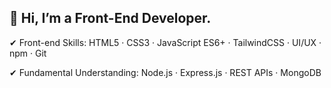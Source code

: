 ## 👋 Hi, I’m a Front-End Developer.

✔ Front-end Skills: HTML5 · CSS3 · JavaScript ES6+ · TailwindCSS · UI/UX · npm · Git 

✔ Fundamental Understanding: Node.js · Express.js · REST APIs · MongoDB
